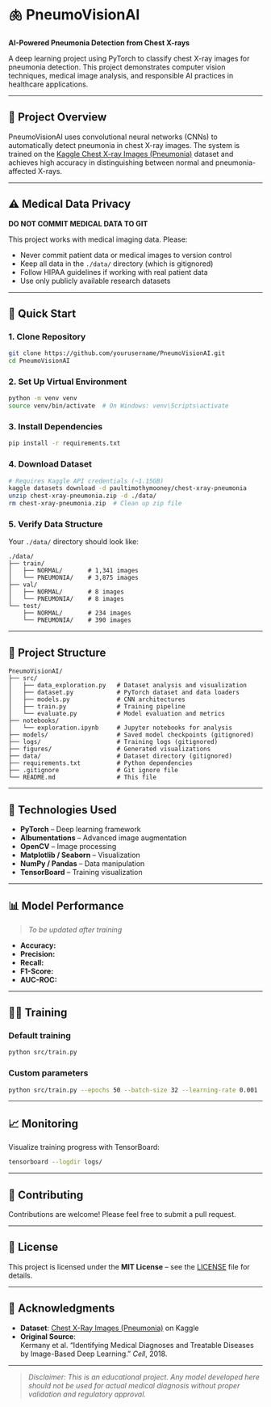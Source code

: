 
# 🫁 PneumoVisionAI

**AI-Powered Pneumonia Detection from Chest X-rays**

A deep learning project using PyTorch to classify chest X-ray images for pneumonia detection. This project demonstrates computer vision techniques, medical image analysis, and responsible AI practices in healthcare applications.

---

## 🎯 Project Overview

PneumoVisionAI uses convolutional neural networks (CNNs) to automatically detect pneumonia in chest X-ray images. The system is trained on the [Kaggle Chest X-ray Images (Pneumonia)](https://www.kaggle.com/datasets/paultimothymooney/chest-xray-pneumonia) dataset and achieves high accuracy in distinguishing between normal and pneumonia-affected X-rays.

---

## ⚠️ Medical Data Privacy

**DO NOT COMMIT MEDICAL DATA TO GIT**

This project works with medical imaging data. Please:
- Never commit patient data or medical images to version control
- Keep all data in the `./data/` directory (which is gitignored)
- Follow HIPAA guidelines if working with real patient data
- Use only publicly available research datasets

---

## 🚀 Quick Start

### 1. Clone Repository
```bash
git clone https://github.com/yourusername/PneumoVisionAI.git
cd PneumoVisionAI
```

### 2. Set Up Virtual Environment
```bash
python -m venv venv
source venv/bin/activate  # On Windows: venv\Scripts\activate
```

### 3. Install Dependencies
```bash
pip install -r requirements.txt
```

### 4. Download Dataset
```bash
# Requires Kaggle API credentials (~1.15GB)
kaggle datasets download -d paultimothymooney/chest-xray-pneumonia
unzip chest-xray-pneumonia.zip -d ./data/
rm chest-xray-pneumonia.zip  # Clean up zip file
```

### 5. Verify Data Structure
Your `./data/` directory should look like:

```
./data/
├── train/
│   ├── NORMAL/       # 1,341 images
│   └── PNEUMONIA/    # 3,875 images
├── val/
│   ├── NORMAL/       # 8 images
│   └── PNEUMONIA/    # 8 images
└── test/
    ├── NORMAL/       # 234 images
    └── PNEUMONIA/    # 390 images
```

---

## 📁 Project Structure

```
PneumoVisionAI/
├── src/
│   ├── data_exploration.py   # Dataset analysis and visualization
│   ├── dataset.py            # PyTorch dataset and data loaders
│   ├── models.py             # CNN architectures
│   ├── train.py              # Training pipeline
│   └── evaluate.py           # Model evaluation and metrics
├── notebooks/
│   └── exploration.ipynb     # Jupyter notebooks for analysis
├── models/                   # Saved model checkpoints (gitignored)
├── logs/                     # Training logs (gitignored)
├── figures/                  # Generated visualizations
├── data/                     # Dataset directory (gitignored)
├── requirements.txt          # Python dependencies
├── .gitignore                # Git ignore file
└── README.md                 # This file
```

---

## 🔧 Technologies Used

- **PyTorch** – Deep learning framework  
- **Albumentations** – Advanced image augmentation  
- **OpenCV** – Image processing  
- **Matplotlib / Seaborn** – Visualization  
- **NumPy / Pandas** – Data manipulation  
- **TensorBoard** – Training visualization  

---

## 📊 Model Performance

> _To be updated after training_

- **Accuracy:**  
- **Precision:**  
- **Recall:**  
- **F1-Score:**  
- **AUC-ROC:**  

---

## 🏃‍♂️ Training

### Default training
```bash
python src/train.py
```

### Custom parameters
```bash
python src/train.py --epochs 50 --batch-size 32 --learning-rate 0.001
```

---

## 📈 Monitoring

Visualize training progress with TensorBoard:

```bash
tensorboard --logdir logs/
```

---

## 🤝 Contributing

Contributions are welcome! Please feel free to submit a pull request.

---

## 📄 License

This project is licensed under the **MIT License** – see the [LICENSE](LICENSE) file for details.

---

## 🙏 Acknowledgments

- **Dataset**: [Chest X-Ray Images (Pneumonia)](https://www.kaggle.com/datasets/paultimothymooney/chest-xray-pneumonia) on Kaggle  
- **Original Source**:  
  Kermany et al. “Identifying Medical Diagnoses and Treatable Diseases by Image-Based Deep Learning.” _Cell_, 2018.

---

> _Disclaimer: This is an educational project. Any model developed here should not be used for actual medical diagnosis without proper validation and regulatory approval._
